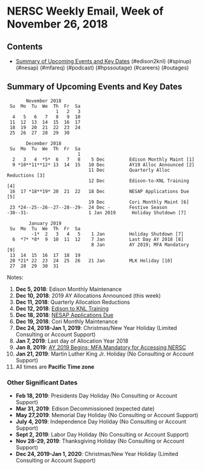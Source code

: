 # NERSC Weekly Email, Week of November 26, 2018 #

## Contents ## 

- [Summary of Upcoming Events and Key Dates](#dates)
(#edison2knl)
(#spinup)
(#nesap)
(#mfareq)
(#podcast)
(#hpssoutage)
(#careers)
(#outages)

## Summary of Upcoming Events and Key Dates <a name="dates"/> ##

           November 2018   
     Su  Mo  Tu  We  Th  Fr  Sa
                      1   2   3    
      4   5   6   7   8   9  10   
     11  12  13  14  15  16  17 
     18  19  20  21  22  23  24
     25  26  27  28  29  30       

           December 2018   
     Su  Mo  Tu  We  Th  Fr  Sa
                              1 
      2   3   4  *5*  6   7   8    5 Dec         Edison Monthly Maint [1] 
      9 *10**11**12* 13  14  15   10 Dec         AY19 Alloc Announced [2]
                                  11 Dec         Quarterly Alloc Reductions [3]
                                  12 Dec         Edison-to-KNL Training [4]
     16  17 *18**19* 20  21  22   18 Dec         NESAP Applications Due [5]
                                  19 Dec         Cori Monthly Maint [6]
     23 *24--25--26--27--28--29-  24 Dec -       Festive Season 
    -30--31-                      1 Jan 2019      Holiday Shutdown [7]

            January 2019
     Su  Mo  Tu  We  Th  Fr  Sa
             -1*  2   3   4   5    1 Jan         Holiday Shutdown [7]
      6  *7* *8*  9  10  11  12    7 Jan         Last Day AY 2018 [8] 
                                   8 Jan         AY 2019; MFA Mandatory [9] 
     13  14  15  16  17  18  19
     20 *21* 22  23  24  25  26   21 Jan         MLK Holiday [10]
     27  28  29  30  31

Notes:

1. **Dec 5, 2018**: Edison Monthly Maintenance
2. **Dec 10, 2018**: 2019 AY Allocations Announced (this week)
3. **Dec 11, 2018**: Quarterly Allocation Reductions
4. **Dec 12, 2018**: [Edison to KNL Training](#edison2knl)
5. **Dec 18, 2018**: [NESAP Applications Due](#nesap)
6. **Dec 19, 2018**: Cori Monthly Maintenance
7. **Dec 24, 2018-Jan 1, 2019**: Christmas/New Year Holiday (Limited Consulting or Account Support)
8. **Jan 7, 2019**: Last day of Allocation Year 2018
9. **Jan 8, 2019**: [AY 2019 Begins; MFA Mandatory for Accessing NERSC](#mfareq)
10. **Jan 21, 2019**: Martin Luther King Jr. Holiday (No Consulting or Account Support)
11. All times are **Pacific Time zone**


### Other Significant Dates ###
- **Feb 18, 2019**: Presidents Day Holiday (No Consulting or Account Support)
- **Mar 31, 2019**: Edison Decommissioned (expected date)
- **May 27,2019**: Memorial Day Holiday (No Consulting or Account Support)
- **July 4, 2019**: Independence Day Holiday (No Consulting or Account Support)
- **Sept 2, 2019**: Labor Day Holiday (No Consulting or Account Support)
- **Nov 28-29, 2019**: Thanksgiving Holiday (No Consulting or Account Support)
- **Dec 24, 2019-Jan 1, 2020**: Christmas/New Year Holiday (Limited Consulting or Account Support)

